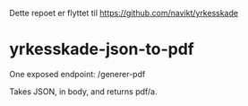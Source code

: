 Dette repoet er flyttet til https://github.com/navikt/yrkesskade

# yrkesskade-json-to-pdf

One exposed endpoint: /generer-pdf

Takes JSON, in body, and returns pdf/a.
